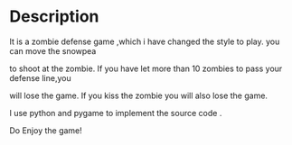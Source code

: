 Description
=============================================================================================
It is a zombie defense game ,which i have changed the style to play. you can move the snowpea 

to shoot at the zombie. If you have let more than 10 zombies to pass your defense line,you 

will lose the game. If you kiss the zombie you will also lose the game.

I use python and pygame to implement the source code .

Do Enjoy the game! 

